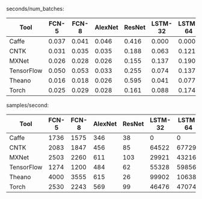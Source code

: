 seconds/num_batches:

| Tool | FCN-5 | FCN-8 | AlexNet | ResNet | LSTM-32 | LSTM-64 |
|------|-------|-------|---------|--------|---------|---------|
|Caffe| 0.037 | 0.041 | 0.046 | 0.416 | 0.000 | 0.000 |
|CNTK| 0.031 | 0.035 | 0.035 | 0.188 | 0.063 | 0.121 |
|MXNet| 0.026 | 0.028 | 0.026 | 0.155 | 0.137 | 0.190 |
|TensorFlow| 0.050 | 0.053 | 0.033 | 0.255 | 0.074 | 0.137 |
|Theano| 0.016 | 0.018 | 0.026 | 0.595 | 0.041 | 0.077 |
|Torch| 0.025 | 0.029 | 0.028 | 0.161 | 0.088 | 0.174 |


samples/second:

| Tool | FCN-5 | FCN-8 | AlexNet | ResNet | LSTM-32 | LSTM-64 |
|------|-------|-------|---------|--------|---------|---------|
|Caffe| 1736 | 1575 | 346 | 38 | 0 | 0 |
|CNTK| 2083 | 1847 | 456 | 85 | 64522 | 67729 |
|MXNet| 2503 | 2260 | 611 | 103 | 29921 | 43216 |
|TensorFlow| 1274 | 1200 | 484 | 62 | 55328 | 59856 |
|Theano| 4000 | 3555 | 615 | 26 | 99902 | 106389 |
|Torch| 2530 | 2243 | 569 | 99 | 46476 | 47074 |
